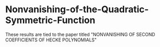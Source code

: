 # Nonvanishing-of-the-Quadratic-Symmetric-Function
These results are tied to the paper titled "NONVANISHING OF SECOND COEFFICIENTS OF HECKE POLYNOMIALS"
